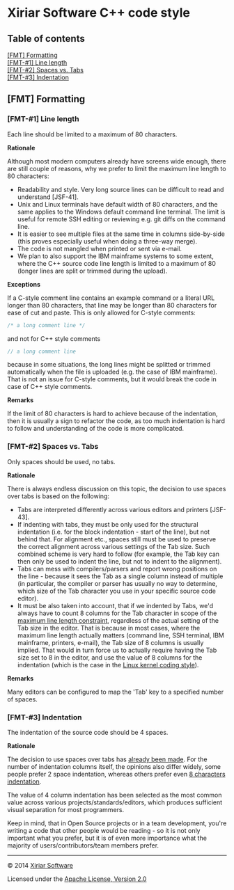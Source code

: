 Xiriar Software C++ code style
==============================

Table of contents
-----------------
[[FMT] Formatting](#fmt-formatting)  
[[FMT-#1] Line length](#fmt-1-line-length)  
[[FMT-#2] Spaces vs. Tabs](#fmt-2-spaces-vs-tabs)  
[[FMT-#3] Indentation](#fmt-3-indentation)  

[FMT] Formatting
----------------

### [FMT-#1] Line length

Each line should be limited to a maximum of 80 characters.

**Rationale**

Although most modern computers already have screens wide enough, there are still
couple of reasons, why we prefer to limit the maximum line length to 80
characters:
* Readability and style. Very long source lines can be difficult to read and
  understand [JSF-41].
* Unix and Linux terminals have default width of 80 characters, and the same
  applies to the Windows default command line terminal. The limit is useful for
  remote SSH editing or reviewing e.g. git diffs on the command line.
* It is easier to see multiple files at the same time in columns side-by-side
  (this proves especially useful when doing a three-way merge).
* The code is not mangled when printed or sent via e-mail.
* We plan to also support the IBM mainframe systems to some extent, where the
  C++ source code line length is limited to a maximum of 80 (longer lines are
  split or trimmed during the upload).

**Exceptions**

If a C-style comment line contains an example command or a literal URL longer
than 80 characters, that line may be longer than 80 characters for ease of cut
and paste.
This is only allowed for C-style comments:
```cpp
/* a long comment line */
```
and not for C++ style comments
```cpp
// a long comment line
```
because in some situations, the long lines might be splitted or trimmed
automatically when the file is uploaded (e.g. the case of IBM mainframe). That
is not an issue for C-style comments, but it would break the code in case
of C++ style comments.

**Remarks**

If the limit of 80 characters is hard to achieve because of the indentation,
then it is usually a sign to refactor the code, as too much indentation is hard
to follow and understanding of the code is more complicated.

### [FMT-#2] Spaces vs. Tabs

Only spaces should be used, no tabs.

**Rationale**

There is always endless discussion on this topic, the decision to use spaces
over tabs is based on the following:
* Tabs are interpreted differently across various editors and printers [JSF-43].
* If indenting with tabs, they must be only used for the structural indentation
  (i.e. for the block indentation - start of the line), but not behind that. For
  alignment etc., spaces still must be used to preserve the correct alignment
  across various settings of the Tab size. Such combined scheme is very hard to
  follow (for example, the Tab key can then only be used to indent the line, but
  not to indent to the alignment).
* Tabs can mess with compilers/parsers and report wrong positions on the line -
  because it sees the Tab as a single column instead of multiple (in particular,
  the compiler or parser has usually no way to determine, which size of the Tab
  character you use in your specific source code editor).
* It must be also taken into account, that if we indented by Tabs, we'd always
  have to count 8 columns for the Tab character in scope of the [maximum line
  length constraint](#fmt-1-line-length "[FMT-#1] Line length"), regardless of the
  actual setting of the Tab size in the editor. That is because in most cases,
  where the maximum line length actually matters (command line, SSH terminal,
  IBM mainframe, printers, e-mail), the Tab size of 8 columns is usually
  implied. That would in turn force us to actually require having the Tab size
  set to 8 in the editor, and use the value of 8 columns for the indentation
  (which is the case in the [Linux kernel coding
  style](https://www.kernel.org/doc/Documentation/CodingStyle)).

**Remarks**

Many editors can be configured to map the 'Tab' key to a specified number of
spaces.

### [FMT-#3] Indentation

The indentation of the source code should be 4 spaces.

**Rationale**

The decision to use spaces over tabs has [already been
made](#fmt-2-spaces-vs-tabs "[FMT-#2] Spaces vs. Tabs"). For the number of
indentation columns itself, the opinions also differ widely, some people prefer
2 space indentation, whereas others prefer even [8 characters
indentation](https://www.kernel.org/doc/Documentation/CodingStyle "Linux
kernel coding style").

The value of 4 column indentation has been selected as the most common value
across various projects/standards/editors, which produces sufficient visual
separation for most programmers.

Keep in mind, that in Open Source projects or in a team development, you're
writing a code that other people would be reading - so it is not only important
what you prefer, but it is of even more importance what the majority of
users/contributors/team members prefer.

---

&copy; 2014 [Xiriar Software](http://www.xiriar.com/)

Licensed under the [Apache License, Version 2.0](LICENSE)
